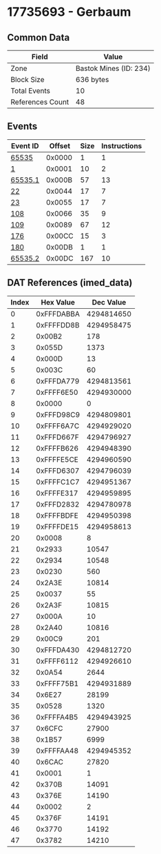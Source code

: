 # 17735693 - Gerbaum

## Common Data

| Field            | Value                  |
|------------------|------------------------|
| Zone             | Bastok Mines (ID: 234) |
| Block Size       | 636 bytes              |
| Total Events     | 10                     |
| References Count | 48                     |

## Events

| Event ID                | Offset   |   Size |   Instructions |
|-------------------------|----------|--------|----------------|
| [65535](./65535.md)     | 0x0000   |      1 |              1 |
| [1](./1.md)             | 0x0001   |     10 |              2 |
| [65535.1](./65535.1.md) | 0x000B   |     57 |             13 |
| [22](./22.md)           | 0x0044   |     17 |              7 |
| [23](./23.md)           | 0x0055   |     17 |              7 |
| [108](./108.md)         | 0x0066   |     35 |              9 |
| [109](./109.md)         | 0x0089   |     67 |             12 |
| [176](./176.md)         | 0x00CC   |     15 |              3 |
| [180](./180.md)         | 0x00DB   |      1 |              1 |
| [65535.2](./65535.2.md) | 0x00DC   |    167 |             10 |

## DAT References (imed_data)

|   Index | Hex Value   |   Dec Value |
|---------|-------------|-------------|
|       0 | 0xFFFDABBA  |  4294814650 |
|       1 | 0xFFFFDD8B  |  4294958475 |
|       2 | 0x00B2      |         178 |
|       3 | 0x055D      |        1373 |
|       4 | 0x000D      |          13 |
|       5 | 0x003C      |          60 |
|       6 | 0xFFFDA779  |  4294813561 |
|       7 | 0xFFFF6E50  |  4294930000 |
|       8 | 0x0000      |           0 |
|       9 | 0xFFFD98C9  |  4294809801 |
|      10 | 0xFFFF6A7C  |  4294929020 |
|      11 | 0xFFFD667F  |  4294796927 |
|      12 | 0xFFFFB626  |  4294948390 |
|      13 | 0xFFFFE5CE  |  4294960590 |
|      14 | 0xFFFD6307  |  4294796039 |
|      15 | 0xFFFFC1C7  |  4294951367 |
|      16 | 0xFFFFE317  |  4294959895 |
|      17 | 0xFFFD2832  |  4294780978 |
|      18 | 0xFFFFBDFE  |  4294950398 |
|      19 | 0xFFFFDE15  |  4294958613 |
|      20 | 0x0008      |           8 |
|      21 | 0x2933      |       10547 |
|      22 | 0x2934      |       10548 |
|      23 | 0x0230      |         560 |
|      24 | 0x2A3E      |       10814 |
|      25 | 0x0037      |          55 |
|      26 | 0x2A3F      |       10815 |
|      27 | 0x000A      |          10 |
|      28 | 0x2A40      |       10816 |
|      29 | 0x00C9      |         201 |
|      30 | 0xFFFDA430  |  4294812720 |
|      31 | 0xFFFF6112  |  4294926610 |
|      32 | 0x0A54      |        2644 |
|      33 | 0xFFFF75B1  |  4294931889 |
|      34 | 0x6E27      |       28199 |
|      35 | 0x0528      |        1320 |
|      36 | 0xFFFFA4B5  |  4294943925 |
|      37 | 0x6CFC      |       27900 |
|      38 | 0x1B57      |        6999 |
|      39 | 0xFFFFAA48  |  4294945352 |
|      40 | 0x6CAC      |       27820 |
|      41 | 0x0001      |           1 |
|      42 | 0x370B      |       14091 |
|      43 | 0x376E      |       14190 |
|      44 | 0x0002      |           2 |
|      45 | 0x376F      |       14191 |
|      46 | 0x3770      |       14192 |
|      47 | 0x3782      |       14210 |
